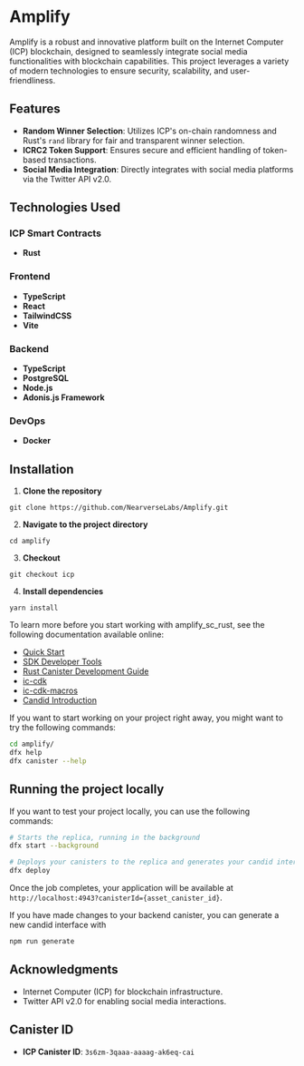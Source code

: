 # Amplify

Amplify is a robust and innovative platform built on the Internet Computer (ICP) blockchain, designed to seamlessly integrate social media functionalities with blockchain capabilities. This project leverages a variety of modern technologies to ensure security, scalability, and user-friendliness.

## Features

- **Random Winner Selection**: Utilizes ICP's on-chain randomness and Rust's `rand` library for fair and transparent winner selection.
- **ICRC2 Token Support**: Ensures secure and efficient handling of token-based transactions.
- **Social Media Integration**: Directly integrates with social media platforms via the Twitter API v2.0.

## Technologies Used

### ICP Smart Contracts
- **Rust**

### Frontend
- **TypeScript**
- **React**
- **TailwindCSS**
- **Vite**

### Backend
- **TypeScript**
- **PostgreSQL**
- **Node.js**
- **Adonis.js Framework**

### DevOps
- **Docker**

## Installation

1. **Clone the repository**
```
git clone https://github.com/NearverseLabs/Amplify.git
```

2. **Navigate to the project directory**
```
cd amplify
```
3. **Checkout**
```
git checkout icp
```

4. **Install dependencies**
```
yarn install
```


To learn more before you start working with amplify_sc_rust, see the following documentation available online:

- [Quick Start](https://internetcomputer.org/docs/current/developer-docs/setup/deploy-locally)
- [SDK Developer Tools](https://internetcomputer.org/docs/current/developer-docs/setup/install)
- [Rust Canister Development Guide](https://internetcomputer.org/docs/current/developer-docs/backend/rust/)
- [ic-cdk](https://docs.rs/ic-cdk)
- [ic-cdk-macros](https://docs.rs/ic-cdk-macros)
- [Candid Introduction](https://internetcomputer.org/docs/current/developer-docs/backend/candid/)

If you want to start working on your project right away, you might want to try the following commands:

```bash
cd amplify/
dfx help
dfx canister --help
```

## Running the project locally

If you want to test your project locally, you can use the following commands:

```bash
# Starts the replica, running in the background
dfx start --background

# Deploys your canisters to the replica and generates your candid interface
dfx deploy
```

Once the job completes, your application will be available at `http://localhost:4943?canisterId={asset_canister_id}`.

If you have made changes to your backend canister, you can generate a new candid interface with

```bash
npm run generate
```

## Acknowledgments

- Internet Computer (ICP) for blockchain infrastructure.
- Twitter API v2.0 for enabling social media interactions.

## Canister ID

- **ICP Canister ID**: `3s6zm-3qaaa-aaaag-ak6eq-cai`
